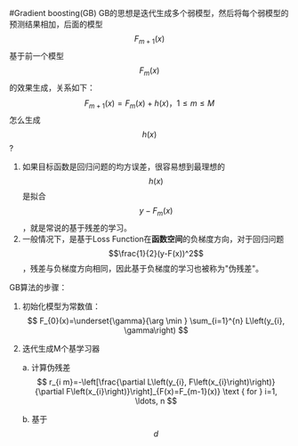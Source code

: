 #Gradient boosting(GB)
GB的思想是迭代生成多个弱模型，然后将每个弱模型的预测结果相加，后面的模型$$F_{m+1}(x)$$基于前一个模型$$F_m(x)$$的效果生成，关系如下：
$$
F_{m+1}(x)=F_{m}(x)+h(x)，1 \leq m \leq M
$$
怎么生成$$h(x)$$ ?
1. 如果目标函数是回归问题的均方误差，很容易想到最理想的$$h(x)$$是拟合 $$y-F_m(x)$$，就是常说的基于残差的学习。
2. 一般情况下，是基于Loss Function在**函数空间**的负梯度方向，对于回归问题$$\frac{1}{2}(y-F(x))^2$$，残差与负梯度方向相同，因此基于负梯度的学习也被称为"伪残差"。

GB算法的步骤：
1. 初始化模型为常数值：
$$
F_{0}(x)=\underset{\gamma}{\arg \min } \sum_{i=1}^{n} L\left(y_{i}, \gamma\right)
$$
2. 迭代生成M个基学习器

    a. 计算伪残差
   $$
   r_{i m}=-\left[\frac{\partial L\left(y_{i}, F\left(x_{i}\right)\right)}{\partial F\left(x_{i}\right)}\right]_{F(x)=F_{m-1}(x)} \text { for } i=1, \ldots, n
   $$
        
    b. 基于$${d}$$
    
    


